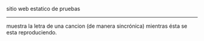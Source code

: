 sitio web estatico de pruebas

---


muestra la letra de una cancion (de manera sincrónica) mientras ésta se esta reproduciendo.
